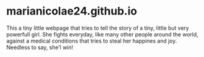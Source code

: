 # marianicolae24.github.io
This a tiny little webpage that tries to tell the story of a tiny, little but very powerfull girl. She fights everyday, like many other people around the world, against a medical conditions that tries to steal her happines and joy. Needless to say, she'l win!
